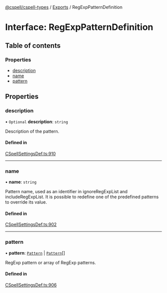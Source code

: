 [@cspell/cspell-types](../README.md) / [Exports](../modules.md) / RegExpPatternDefinition

# Interface: RegExpPatternDefinition

## Table of contents

### Properties

- [description](RegExpPatternDefinition.md#description)
- [name](RegExpPatternDefinition.md#name)
- [pattern](RegExpPatternDefinition.md#pattern)

## Properties

### description

• `Optional` **description**: `string`

Description of the pattern.

#### Defined in

[CSpellSettingsDef.ts:910](https://github.com/streetsidesoftware/cspell/blob/e5b7f09/packages/cspell-types/src/CSpellSettingsDef.ts#L910)

___

### name

• **name**: `string`

Pattern name, used as an identifier in ignoreRegExpList and includeRegExpList.
It is possible to redefine one of the predefined patterns to override its value.

#### Defined in

[CSpellSettingsDef.ts:902](https://github.com/streetsidesoftware/cspell/blob/e5b7f09/packages/cspell-types/src/CSpellSettingsDef.ts#L902)

___

### pattern

• **pattern**: [`Pattern`](../modules.md#pattern) \| [`Pattern`](../modules.md#pattern)[]

RegExp pattern or array of RegExp patterns.

#### Defined in

[CSpellSettingsDef.ts:906](https://github.com/streetsidesoftware/cspell/blob/e5b7f09/packages/cspell-types/src/CSpellSettingsDef.ts#L906)
